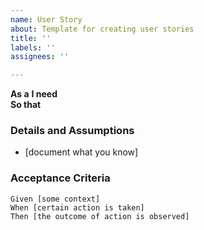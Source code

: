 ```yaml
---
name: User Story
about: Template for creating user stories
title: ''
labels: ''
assignees: ''

---
```


**As a** 
 **I need**   
 **So that**   
   
 ### Details and Assumptions
 * [document what you know]
   
 ### Acceptance Criteria  
   
 ```gherkin
 Given [some context]
 When [certain action is taken]
 Then [the outcome of action is observed]
 ```
